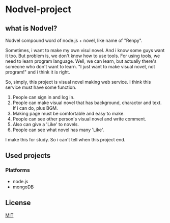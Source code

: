 # Nodvel-project

## what is Nodvel?

Nodvel compound word of node.js + novel, like name of "Renpy".

Sometimes, i want to make my own visul novel. And i know some guys want it too. But problem is, we don't know how to use tools. For using tools, we need to learn program language. Well, we can learn, but actually there's someone who don't want to learn. "I just want to make visual novel, not program!" and i think it is right.

So, simply, this project is visual novel making web service. I think this service must have some function.
1. People can sign in and log in.
2. People can make visual novel that has background, charactor and text. If i can do, plus BGM.
3. Making page must be comfortable and easy to make.
3. People can see other person's visual novel and write comment.
4. Also can give a 'Like' to novels.
5. People can see what novel has many 'Like'.

I make this for study. So i can't tell when this project end.

## Used projects

### Platforms

- node.js
- mongoDB

## License

[MIT](LICENSE)
